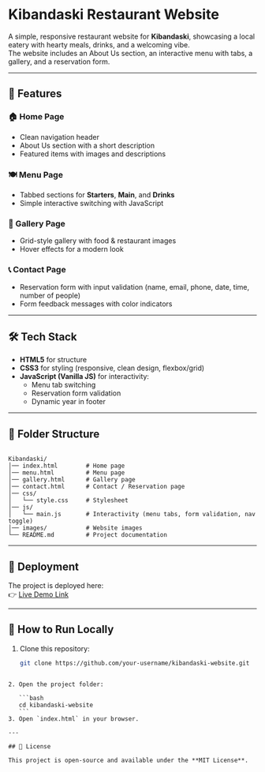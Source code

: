 # Kibandaski Restaurant Website

A simple, responsive restaurant website for **Kibandaski**, showcasing a local eatery with hearty meals, drinks, and a welcoming vibe.  
The website includes an About Us section, an interactive menu with tabs, a gallery, and a reservation form.

---

## 🌟 Features

### 🏠 Home Page
- Clean navigation header  
- About Us section with a short description  
- Featured items with images and descriptions  

### 🍽 Menu Page
- Tabbed sections for **Starters**, **Main**, and **Drinks**  
- Simple interactive switching with JavaScript  

### 📸 Gallery Page
- Grid-style gallery with food & restaurant images  
- Hover effects for a modern look  

### 📞 Contact Page
- Reservation form with input validation (name, email, phone, date, time, number of people)  
- Form feedback messages with color indicators  

---

## 🛠 Tech Stack
- **HTML5** for structure  
- **CSS3** for styling (responsive, clean design, flexbox/grid)  
- **JavaScript (Vanilla JS)** for interactivity:
  - Menu tab switching
  - Reservation form validation
  - Dynamic year in footer

---

## 📂 Folder Structure

```

Kibandaski/
│── index.html        # Home page
│── menu.html         # Menu page
│── gallery.html      # Gallery page
│── contact.html      # Contact / Reservation page
│── css/
│   └── style.css     # Stylesheet
│── js/
│   └── main.js       # Interactivity (menu tabs, form validation, nav toggle)
│── images/           # Website images
└── README.md         # Project documentation

````

---

## 🚀 Deployment
The project is deployed here:  
👉 [Live Demo Link](https://your-deployment-link.com)  

---

## 🚀 How to Run Locally
1. Clone this repository:
   ```bash
   git clone https://github.com/your-username/kibandaski-website.git
````

2. Open the project folder:

   ```bash
   cd kibandaski-website
   ```
3. Open `index.html` in your browser.

---

## 📄 License

This project is open-source and available under the **MIT License**.


